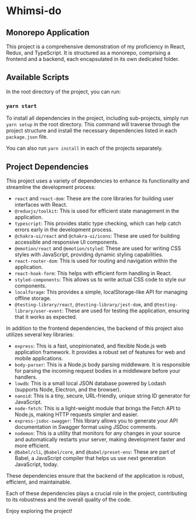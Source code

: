 # Whimsi-do

## Monorepo Application

This project is a comprehensive demonstration of my proficiency in React, Redux, and TypeScript. It is structured as a monorepo, comprising a frontend and a backend, each encapsulated in its own dedicated folder.

## Available Scripts

In the root directory of the project, you can run:

### `yarn start`

To install all dependencies in the project, including sub-projects, simply run `yarn setup` in the root directory. This command will traverse through the project structure and install the necessary dependencies listed in each `package.json` file.

You can also run `yarn install` in each of the projects separately.

## Project Dependencies

This project uses a variety of dependencies to enhance its functionality and streamline the development process:

- `react` and `react-dom`: These are the core libraries for building user interfaces with React.
- `@reduxjs/toolkit`: This is used for efficient state management in the application.
- `typescript`: This provides static type checking, which can help catch errors early in the development process.
- `@chakra-ui/react` and `@chakra-ui/icons`: These are used for building accessible and responsive UI components.
- `@emotion/react` and `@emotion/styled`: These are used for writing CSS styles with JavaScript, providing dynamic styling capabilities.
- `react-router-dom`: This is used for routing and navigation within the application.
- `react-hook-form`: This helps with efficient form handling in React.
- `styled-components`: This allows us to write actual CSS code to style our components.
- `localforage`: This provides a simple, localStorage-like API for managing offline storage.
- `@testing-library/react`, `@testing-library/jest-dom`, and `@testing-library/user-event`: These are used for testing the application, ensuring that it works as expected.

In addition to the frontend dependencies, the backend of this project also utilizes several key libraries:

- `express`: This is a fast, unopinionated, and flexible Node.js web application framework. It provides a robust set of features for web and mobile applications.
- `body-parser`: This is a Node.js body parsing middleware. It is responsible for parsing the incoming request bodies in a middleware before your handlers.
- `lowdb`: This is a small local JSON database powered by Lodash (supports Node, Electron, and the browser).
- `nanoid`: This is a tiny, secure, URL-friendly, unique string ID generator for JavaScript.
- `node-fetch`: This is a light-weight module that brings the Fetch API to Node.js, making HTTP requests simpler and easier.
- `express-jsdoc-swagger`: This library allows you to generate your API documentation in Swagger format using JSDoc comments.
- `nodemon`: This is a utility that monitors for any changes in your source and automatically restarts your server, making development faster and more efficient.
- `@babel/cli`, `@babel/core`, and `@babel/preset-env`: These are part of Babel, a JavaScript compiler that helps us use next generation JavaScript, today.

These dependencies ensure that the backend of the application is robust, efficient, and maintainable.

Each of these dependencies plays a crucial role in the project, contributing to its robustness and the overall quality of the code.

Enjoy exploring the project!